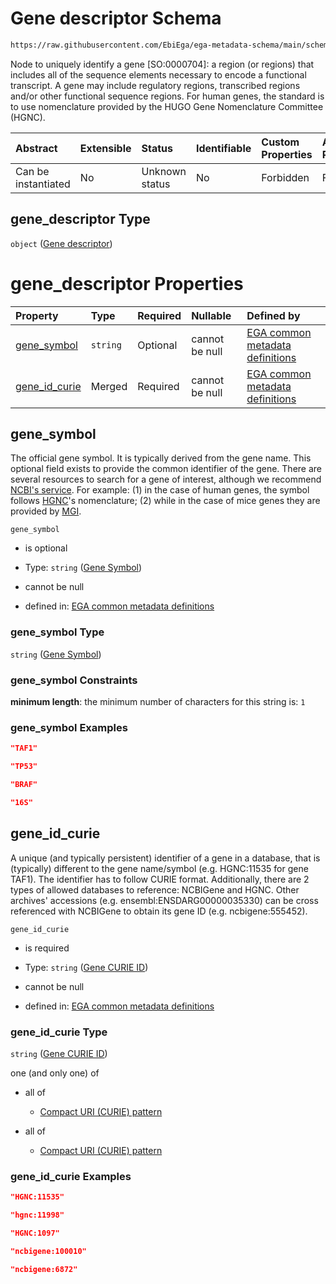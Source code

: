 # Gene descriptor Schema

```txt
https://raw.githubusercontent.com/EbiEga/ega-metadata-schema/main/schemas/EGA.common-definitions.json#/definitions/locus_identifier/properties/loci_descriptor/items/properties/gene_descriptor
```

Node to uniquely identify a gene \[SO:0000704]: a region (or regions) that includes all of the sequence elements necessary to encode a functional transcript. A gene may include regulatory regions, transcribed regions and/or other functional sequence regions. For human genes, the standard is to use nomenclature provided by the HUGO Gene Nomenclature Committee (HGNC).

| Abstract            | Extensible | Status         | Identifiable | Custom Properties | Additional Properties | Access Restrictions | Defined In                                                                                           |
| :------------------ | :--------- | :------------- | :----------- | :---------------- | :-------------------- | :------------------ | :--------------------------------------------------------------------------------------------------- |
| Can be instantiated | No         | Unknown status | No           | Forbidden         | Forbidden             | none                | [EGA.common-definitions.json\*](../../../schemas/EGA.common-definitions.json "open original schema") |

## gene\_descriptor Type

`object` ([Gene descriptor](ega-12-definitions-gene-descriptor.md))

# gene\_descriptor Properties

| Property                          | Type     | Required | Nullable       | Defined by                                                                                                                                                                                                                                                      |
| :-------------------------------- | :------- | :------- | :------------- | :-------------------------------------------------------------------------------------------------------------------------------------------------------------------------------------------------------------------------------------------------------------- |
| [gene\_symbol](#gene_symbol)      | `string` | Optional | cannot be null | [EGA common metadata definitions](ega-12-definitions-gene-descriptor-properties-gene-symbol.md "https://raw.githubusercontent.com/EbiEga/ega-metadata-schema/main/schemas/EGA.common-definitions.json#/definitions/gene_descriptor/properties/gene_symbol")     |
| [gene\_id\_curie](#gene_id_curie) | Merged   | Required | cannot be null | [EGA common metadata definitions](ega-12-definitions-gene-descriptor-properties-gene-curie-id.md "https://raw.githubusercontent.com/EbiEga/ega-metadata-schema/main/schemas/EGA.common-definitions.json#/definitions/gene_descriptor/properties/gene_id_curie") |

## gene\_symbol

The official gene symbol. It is typically derived from the gene name. This optional field exists to provide the common identifier of the gene. There are several resources to search for a gene of interest, although we recommend [NCBI's service](https://www.ncbi.nlm.nih.gov/gene). For example: (1) in the case of human genes, the symbol follows [HGNC](https://www.genenames.org/)'s nomenclature; (2) while in the case of mice genes they are provided by [MGI](http://www.informatics.jax.org/).

`gene_symbol`

*   is optional

*   Type: `string` ([Gene Symbol](ega-12-definitions-gene-descriptor-properties-gene-symbol.md))

*   cannot be null

*   defined in: [EGA common metadata definitions](ega-12-definitions-gene-descriptor-properties-gene-symbol.md "https://raw.githubusercontent.com/EbiEga/ega-metadata-schema/main/schemas/EGA.common-definitions.json#/definitions/gene_descriptor/properties/gene_symbol")

### gene\_symbol Type

`string` ([Gene Symbol](ega-12-definitions-gene-descriptor-properties-gene-symbol.md))

### gene\_symbol Constraints

**minimum length**: the minimum number of characters for this string is: `1`

### gene\_symbol Examples

```json
"TAF1"
```

```json
"TP53"
```

```json
"BRAF"
```

```json
"16S"
```

## gene\_id\_curie

A unique (and typically persistent) identifier of a gene in a database, that is (typically) different to the gene name/symbol (e.g. HGNC:11535 for gene TAF1). The identifier has to follow CURIE format. Additionally, there are 2 types of allowed databases to reference: NCBIGene and HGNC. Other archives' accessions (e.g. ensembl:ENSDARG00000035330) can be cross referenced with NCBIGene to obtain its gene ID (e.g. ncbigene:555452).

`gene_id_curie`

*   is required

*   Type: `string` ([Gene CURIE ID](ega-12-definitions-gene-descriptor-properties-gene-curie-id.md))

*   cannot be null

*   defined in: [EGA common metadata definitions](ega-12-definitions-gene-descriptor-properties-gene-curie-id.md "https://raw.githubusercontent.com/EbiEga/ega-metadata-schema/main/schemas/EGA.common-definitions.json#/definitions/gene_descriptor/properties/gene_id_curie")

### gene\_id\_curie Type

`string` ([Gene CURIE ID](ega-12-definitions-gene-descriptor-properties-gene-curie-id.md))

one (and only one) of

*   all of

    *   [Compact URI (CURIE) pattern](ega-12-definitions-compact-uri-curie-pattern.md "check type definition")

*   all of

    *   [Compact URI (CURIE) pattern](ega-12-definitions-compact-uri-curie-pattern.md "check type definition")

### gene\_id\_curie Examples

```json
"HGNC:11535"
```

```json
"hgnc:11998"
```

```json
"HGNC:1097"
```

```json
"ncbigene:100010"
```

```json
"ncbigene:6872"
```
